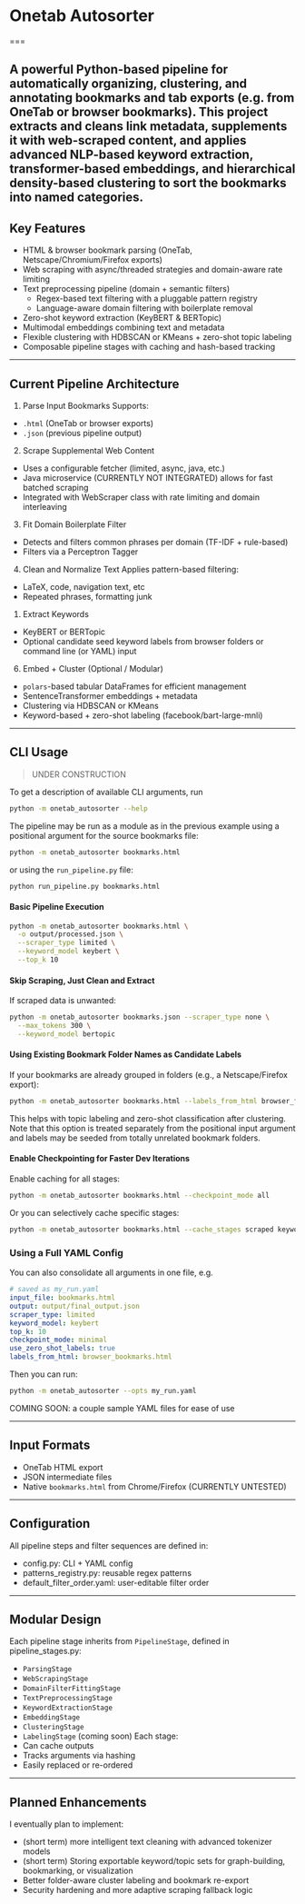# Onetab Autosorter

===

A powerful Python-based pipeline for automatically organizing, clustering, and annotating bookmarks and tab exports (e.g. from OneTab or browser bookmarks). This project extracts and cleans link metadata, supplements it with web-scraped content, and applies advanced NLP-based keyword extraction, transformer-based embeddings, and hierarchical density-based clustering to sort the bookmarks into named categories.
---


## Key Features
- HTML & browser bookmark parsing (OneTab, Netscape/Chromium/Firefox exports)
- Web scraping with async/threaded strategies and domain-aware rate limiting
- Text preprocessing pipeline (domain + semantic filters)
  - Regex-based text filtering with a pluggable pattern registry
  - Language-aware domain filtering with boilerplate removal
- Zero-shot keyword extraction (KeyBERT & BERTopic)
- Multimodal embeddings combining text and metadata
- Flexible clustering with HDBSCAN or KMeans + zero-shot topic labeling
- Composable pipeline stages with caching and hash-based tracking
---

## Current Pipeline Architecture
1. Parse Input Bookmarks
Supports:
- `.html` (OneTab or browser exports)
- `.json` (previous pipeline output)

2. Scrape Supplemental Web Content
- Uses a configurable fetcher (limited, async, java, etc.)
- Java microservice (CURRENTLY NOT INTEGRATED) allows for fast batched scraping
- Integrated with WebScraper class with rate limiting and domain interleaving

3. Fit Domain Boilerplate Filter
- Detects and filters common phrases per domain (TF-IDF + rule-based)
- Filters via a Perceptron Tagger

4. Clean and Normalize Text
Applies pattern-based filtering:
- LaTeX, code, navigation text, etc
- Repeated phrases, formatting junk

1. Extract Keywords
- KeyBERT or BERTopic
- Optional candidate seed keyword labels from browser folders or command line (or YAML) input

6. Embed + Cluster (Optional / Modular)
- `polars`-based tabular DataFrames for efficient management
- SentenceTransformer embeddings + metadata
- Clustering via HDBSCAN or KMeans
- Keyword-based + zero-shot labeling (facebook/bart-large-mnli)

---

## CLI Usage

> UNDER CONSTRUCTION

To get a description of available CLI arguments, run
```bash
python -m onetab_autosorter --help
```

The pipeline may be run as a module as in the previous example using a positional argument for the source bookmarks file:
```bash
python -m onetab_autosorter bookmarks.html
```
or using the `run_pipeline.py` file:
```bash
python run_pipeline.py bookmarks.html
```

#### Basic Pipeline Execution
```bash
python -m onetab_autosorter bookmarks.html \
  -o output/processed.json \
  --scraper_type limited \
  --keyword_model keybert \
  --top_k 10
```

#### Skip Scraping, Just Clean and Extract
If scraped data is unwanted:
```bash
python -m onetab_autosorter bookmarks.json --scraper_type none \
  --max_tokens 300 \
  --keyword_model bertopic
```

#### Using Existing Bookmark Folder Names as Candidate Labels
If your bookmarks are already grouped in folders (e.g., a Netscape/Firefox export):
```bash
python -m onetab_autosorter bookmarks.html --labels_from_html browser_folders.html --use_zero_shot_labels
```
This helps with topic labeling and zero-shot classification after clustering. Note that this option is treated separately from the positional input argument and labels may be seeded from totally unrelated bookmark folders.

#### Enable Checkpointing for Faster Dev Iterations
Enable caching for all stages:
```bash
python -m onetab_autosorter bookmarks.html --checkpoint_mode all
```
Or you can selectively cache specific stages:
```bash
python -m onetab_autosorter bookmarks.html --cache_stages scraped keywords cleaned
```

### Using a Full YAML Config
You can also consolidate all arguments in one file, e.g.
```yaml
# saved as my_run.yaml
input_file: bookmarks.html
output: output/final_output.json
scraper_type: limited
keyword_model: keybert
top_k: 10
checkpoint_mode: minimal
use_zero_shot_labels: true
labels_from_html: browser_bookmarks.html
```
Then you can run:
```bash
python -m onetab_autosorter --opts my_run.yaml
```

COMING SOON: a couple sample YAML files for ease of use

---


## Input Formats
- OneTab HTML export
- JSON intermediate files
- Native `bookmarks.html` from Chrome/Firefox (CURRENTLY UNTESTED)

---

## Configuration
All pipeline steps and filter sequences are defined in:
- config.py: CLI + YAML config
- patterns_registry.py: reusable regex patterns
- default_filter_order.yaml: user-editable filter order

---

## Modular Design
Each pipeline stage inherits from `PipelineStage`, defined in pipeline_stages.py:
- `ParsingStage`
- `WebScrapingStage`
- `DomainFilterFittingStage`
- `TextPreprocessingStage`
- `KeywordExtractionStage`
- `EmbeddingStage`
- `ClusteringStage`
- `LabelingStage` (coming soon)
Each stage:
- Can cache outputs
- Tracks arguments via hashing
- Easily replaced or re-ordered

---

## Planned Enhancements
I eventually plan to implement:
- (short term) more intelligent text cleaning with advanced tokenizer models
- (short term) Storing exportable keyword/topic sets for graph-building, bookmarking, or visualization
- Better folder-aware cluster labeling and bookmark re-export
- Security hardening and more adaptive scraping fallback logic

